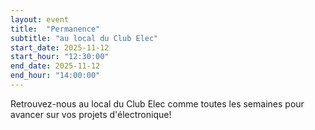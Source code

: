 ```yaml
---
layout: event
title:  "Permanence"
subtitle: "au local du Club Elec"
start_date: 2025-11-12
start_hour: "12:30:00"
end_date: 2025-11-12
end_hour: "14:00:00"
---
```


Retrouvez-nous au local du Club Elec comme toutes les semaines pour avancer sur vos projets d'électronique!
